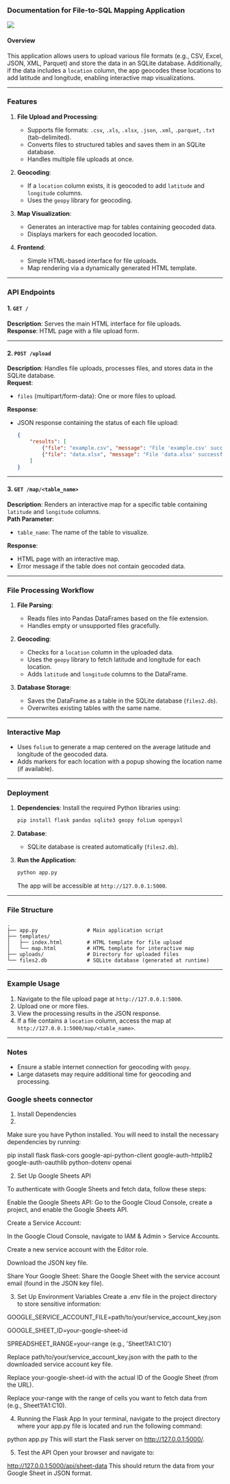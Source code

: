 ### Documentation for File-to-SQL Mapping Application
![](ss.jpeg)

#### Overview
This application allows users to upload various file formats (e.g., CSV, Excel, JSON, XML, Parquet) and store the data in an SQLite database. Additionally, if the data includes a `location` column, the app geocodes these locations to add latitude and longitude, enabling interactive map visualizations.

---

### Features
1. **File Upload and Processing**:
   - Supports file formats: `.csv`, `.xls`, `.xlsx`, `.json`, `.xml`, `.parquet`, `.txt` (tab-delimited).
   - Converts files to structured tables and saves them in an SQLite database.
   - Handles multiple file uploads at once.

2. **Geocoding**:
   - If a `location` column exists, it is geocoded to add `latitude` and `longitude` columns.
   - Uses the `geopy` library for geocoding.

3. **Map Visualization**:
   - Generates an interactive map for tables containing geocoded data.
   - Displays markers for each geocoded location.

4. **Frontend**:
   - Simple HTML-based interface for file uploads.
   - Map rendering via a dynamically generated HTML template.

---

### API Endpoints

#### 1. `GET /`
**Description**: Serves the main HTML interface for file uploads.  
**Response**: HTML page with a file upload form.

---

#### 2. `POST /upload`
**Description**: Handles file uploads, processes files, and stores data in the SQLite database.  
**Request**:
- `files` (multipart/form-data): One or more files to upload.  

**Response**:
- JSON response containing the status of each file upload:
  ```json
  {
      "results": [
          {"file": "example.csv", "message": "File 'example.csv' successfully processed and saved to table 'example'."},
          {"file": "data.xlsx", "message": "File 'data.xlsx' successfully processed and saved to table 'data'."}
      ]
  }
  ```

---

#### 3. `GET /map/<table_name>`
**Description**: Renders an interactive map for a specific table containing `latitude` and `longitude` columns.  
**Path Parameter**:
- `table_name`: The name of the table to visualize.

**Response**:
- HTML page with an interactive map.  
- Error message if the table does not contain geocoded data.

---

### File Processing Workflow
1. **File Parsing**:
   - Reads files into Pandas DataFrames based on the file extension.
   - Handles empty or unsupported files gracefully.

2. **Geocoding**:
   - Checks for a `location` column in the uploaded data.
   - Uses the `geopy` library to fetch latitude and longitude for each location.
   - Adds `latitude` and `longitude` columns to the DataFrame.

3. **Database Storage**:
   - Saves the DataFrame as a table in the SQLite database (`files2.db`).
   - Overwrites existing tables with the same name.

---

### Interactive Map
- Uses `folium` to generate a map centered on the average latitude and longitude of the geocoded data.
- Adds markers for each location with a popup showing the location name (if available).

---

### Deployment
1. **Dependencies**:
   Install the required Python libraries using:
   ```bash
   pip install flask pandas sqlite3 geopy folium openpyxl
   ```

2. **Database**:
   - SQLite database is created automatically (`files2.db`).

3. **Run the Application**:
   ```bash
   python app.py
   ```
   The app will be accessible at `http://127.0.0.1:5000`.

---

### File Structure
```
.
├── app.py                # Main application script
├── templates/
│   ├── index.html        # HTML template for file upload
│   └── map.html          # HTML template for interactive map
├── uploads/              # Directory for uploaded files
└── files2.db             # SQLite database (generated at runtime)
```

---

### Example Usage
1. Navigate to the file upload page at `http://127.0.0.1:5000`.
2. Upload one or more files.
3. View the processing results in the JSON response.
4. If a file contains a `location` column, access the map at `http://127.0.0.1:5000/map/<table_name>`.

---

### Notes
- Ensure a stable internet connection for geocoding with `geopy`.
- Large datasets may require additional time for geocoding and processing.


### Google sheets connector

1. Install Dependencies
2. 
Make sure you have Python installed. You will need to install the necessary dependencies by running:

pip install flask flask-cors google-api-python-client google-auth-httplib2 google-auth-oauthlib python-dotenv openai

2. Set Up Google Sheets API

To authenticate with Google Sheets and fetch data, follow these steps:

Enable the Google Sheets API: Go to the Google Cloud Console, create a project, and enable the Google Sheets API.

Create a Service Account:

In the Google Cloud Console, navigate to IAM & Admin > Service Accounts.

Create a new service account with the Editor role.

Download the JSON key file.

Share Your Google Sheet: Share the Google Sheet with the service account email (found in the JSON key file).

3. Set Up Environment Variables
Create a .env file in the project directory to store sensitive information:

GOOGLE_SERVICE_ACCOUNT_FILE=path/to/your/service_account_key.json

GOOGLE_SHEET_ID=your-google-sheet-id

SPREADSHEET_RANGE=your-range (e.g., 'Sheet1!A1:C10')

Replace path/to/your/service_account_key.json with the path to the downloaded service account key file.

Replace your-google-sheet-id with the actual ID of the Google Sheet (from the URL).

Replace your-range with the range of cells you want to fetch data from (e.g., Sheet1!A1:C10).

4. Running the Flask App
In your terminal, navigate to the project directory where your app.py file is located and run the following command:

python app.py
This will start the Flask server on http://127.0.0.1:5000/.

5. Test the API
Open your browser and navigate to:

http://127.0.0.1:5000/api/sheet-data
This should return the data from your Google Sheet in JSON format.


